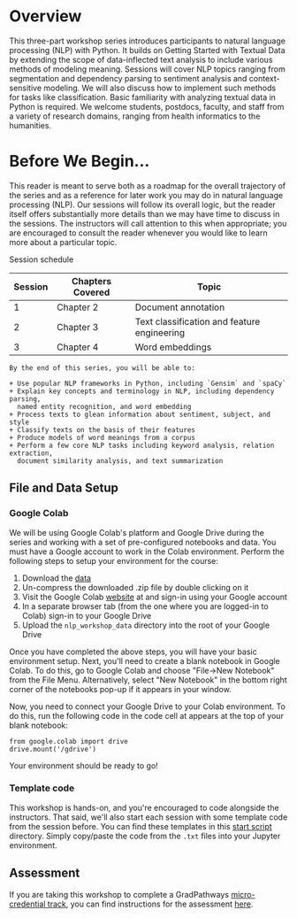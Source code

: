 Overview
========

This three-part workshop series introduces participants to natural language
processing (NLP) with Python. It builds on Getting Started with Textual Data by
extending the scope of data-inflected text analysis to include various methods
of modeling meaning. Sessions will cover NLP topics ranging from segmentation
and dependency parsing to sentiment analysis and context-sensitive modeling. We
will also discuss how to implement such methods for tasks like classification.
Basic familiarity with analyzing textual data in Python is required. We welcome
students, postdocs, faculty, and staff from a variety of research domains,
ranging from health informatics to the humanities.

Before We Begin...
==================

This reader is meant to serve both as a roadmap for the overall trajectory of
the series and as a reference for later work you may do in natural language
processing (NLP). Our sessions will follow its overall logic, but the reader
itself offers substantially more details than we may have time to discuss in
the sessions. The instructors will call attention to this when appropriate; you
are encouraged to consult the reader whenever you would like to learn more
about a particular topic.

Session schedule

| Session | Chapters Covered | Topic                                       |
| ------- | ---------------- | ------------------------------------------- |
|    1    |     Chapter 2    | Document annotation                         |
|    2    |     Chapter 3    | Text classification and feature engineering |
|    3    |     Chapter 4    | Word embeddings                             |


```{admonition} Learning Objectives
By the end of this series, you will be able to:

+ Use popular NLP frameworks in Python, including `Gensim` and `spaCy`
+ Explain key concepts and terminology in NLP, including dependency parsing,
  named entity recognition, and word embedding
+ Process texts to glean information about sentiment, subject, and style
+ Classify texts on the basis of their features
+ Produce models of word meanings from a corpus
+ Perform a few core NLP tasks including keyword analysis, relation extraction,
  document similarity analysis, and text summarization
```

File and Data Setup
-------------------

### Google Colab

We will be using Google Colab's platform and Google Drive during the series and
working with a set of pre-configured notebooks and data. You must have a Google
account to work in the Colab environment. Perform the following steps to setup
your environment for the course:

1. Download the [data][zipped]
2. Un-compress the downloaded .zip file by double clicking on it
3. Visit the Google Colab [website][site] at and sign-in using your Google
   account
4. In a separate browser tab (from the one where you are logged-in to Colab)
   sign-in to your Google Drive
5. Upload the `nlp_workshop_data` directory into the root of your Google Drive

[zipped]: https://datalab.ucdavis.edu/nlp_workshop_data/nlp_workshop_data.zip
[site]: https://colab.research.google.com

Once you have completed the above steps, you will have your basic environment
setup. Next, you'll need to create a blank notebook in Google Colab. To do
this, go to Google Colab and choose "File->New Notebook" from the File Menu.
Alternatively, select "New Notebook" in the bottom right corner of the
notebooks pop-up if it appears in your window.

Now, you need to connect your Google Drive to your Colab environment. To do
this, run the following code in the code cell at appears at the top of your
blank notebook:

```
from google.colab import drive
drive.mount('/gdrive')
```

Your environment should be ready to go!

### Template code

This workshop is hands-on, and you're encouraged to code alongside the
instructors. That said, we'll also start each session with some template code
from the session before. You can find these templates in this [start
script][ss] directory. Simply copy/paste the code from the `.txt` files into
your Jupyter environment.

[ss]: https://github.com/ucdavisdatalab/workshop_nlp_with_python/tree/main/start_scripts

Assessment
----------
If you are taking this workshop to complete a GradPathways [micro-credential
track][microcredential], you can find instructions for the assessment
[here][here].

[microcredential]:https://gradpathways.ucdavis.edu/micro-credentials
[here]: https://github.com/ucdavisdatalab/workshop_nlp_with_python/tree/main/assessment
